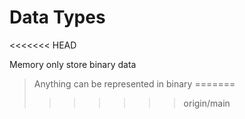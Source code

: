 # Data Types
<<<<<<< HEAD

Memory only store binary data

> Anything can be represented in binary
=======
>>>>>>> origin/main
